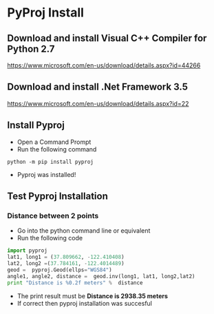 # PyProj Install


## Download and install Visual C++ Compiler for Python 2.7

https://www.microsoft.com/en-us/download/details.aspx?id=44266

## Download and install .Net Framework 3.5

https://www.microsoft.com/en-us/download/details.aspx?id=22

## Install Pyproj

+ Open a Command Prompt
+ Run the following command
```
python -m pip install pyproj
```
+ Pyproj was installed!

## Test Pyproj Installation

### Distance between 2 points
+ Go into the python command line or equivalent
+ Run the following code
``` python
import pyproj
lat1, long1 = (37.809662, -122.410408)
lat2, long2 =(37.784161, -122.4014489)
geod =  pyproj.Geod(ellps="WGS84")
angle1, angle2, distance =  geod.inv(long1, lat1, long2,lat2)
print "Distance is %0.2f meters" %  distance
```
+ The print result must be **Distance is 2938.35 meters**
+ If correct then pyproj installation was succesful

